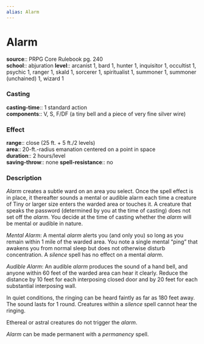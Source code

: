 ```yaml
---
alias: Alarm
---
```


# Alarm 

**source**:: PRPG Core Rulebook pg. 240  
**school**:: abjuration
**level**:: arcanist 1, bard 1, hunter 1, inquisitor 1, occultist 1, psychic 1, ranger 1, skald 1, sorcerer 1, spiritualist 1, summoner 1, summoner (unchained) 1, wizard 1

### Casting 

**casting-time**:: 1 standard action  
**components**:: V, S, F/DF (a tiny bell and a piece of very fine silver wire)

### Effect 

**range**:: close (25 ft. + 5 ft./2 levels)  
**area**:: 20-ft.-radius emanation centered on a point in space  
**duration**:: 2 hours/level  
**saving-throw**:: none
**spell-resistance**:: no

### Description 

*Alarm* creates a subtle ward on an area you select. Once the spell effect is in place, it thereafter sounds a mental or audible alarm each time a creature of Tiny or larger size enters the warded area or touches it. A creature that speaks the password (determined by you at the time of casting) does not set off the *alarm*. You decide at the time of casting whether the *alarm* will be mental or audible in nature.  
  
*Mental Alarm*: A mental *alarm* alerts you (and only you) so long as you remain within 1 mile of the warded area. You note a single mental “ping” that awakens you from normal sleep but does not otherwise disturb concentration. A *silence* spell has no effect on a mental *alarm*.  
  
*Audible Alarm*: An audible *alarm* produces the sound of a hand bell, and anyone within 60 feet of the warded area can hear it clearly. Reduce the distance by 10 feet for each interposing closed door and by 20 feet for each substantial interposing wall.  
  
In quiet conditions, the ringing can be heard faintly as far as 180 feet away. The sound lasts for 1 round. Creatures within a *silence* spell cannot hear the ringing.  
  
Ethereal or astral creatures do not trigger the *alarm*.  
  
*Alarm* can be made permanent with a *permanency* spell.

